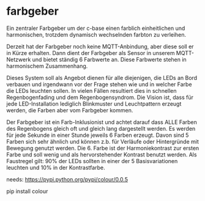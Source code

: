 # farbgeber

Ein zentraler Farbgeber um der c-base einen farblich einheitlichen und harmonischen, trotzdem dynamisch wechselnden farbton zu verleihen.

Derzeit hat der Farbgeber noch keine MQTT-Anbindung, aber diese soll er in Kürze erhalten. Dann dient der Farbgeber als Sensor in unserem MQTT-Netzwerk und bietet ständig 6 Farbwerte an. Diese Farbwerte stehen in harmonischem Zusammenhang.

Dieses System soll als Angebot dienen für alle diejenigen, die LEDs an Bord verbauen und irgendwann vor der Frage stehen wie und in welcher Farbe die LEDs leuchten sollen. In vielen Fällen resultiert dies in schnellen Regenbogenfading und dem Regenbogensyndrom. Die Vision ist, dass für jede LED-Installation lediglich Blinkmuster und Leuchtpattern erzeugt werden, die Farben aber vom Farbgeber kommen. 

Der Farbgeber ist ein Farb-Inklusionist und achtet darauf dass ALLE Farben des Regenbogens gleich oft und gleich lang dargestellt werden. Es werden für jede Sekunde in einer Stunde jeweils 6 Farben erzeugt. Davon sind 5 Farben sich sehr ähnlich und können z.b. für Verläufe oder Hintergründe mit Bewegung genutzt werden. Die 6. Farbe ist der Harmoniekontrast zur ersten Farbe und soll wenig und als hervorstehender Kontrast benutzt werden. Als Faustregel gilt: 90% der LEDs sollten in einer der 5 Basisvariationen leuchten und 10% in der Kontrastfarbe. 


needs: https://pypi.python.org/pypi/colour/0.0.5

pip install colour
